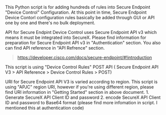 

This Python script is for adding hundreds of rules into Secure Endpoint "Device Control" Configuration.
At this point in time, Secure Endpoint Device Contorl configuration rules basically be added through GUI or API one by one and there's no bulk deployment.

API for Secure Endpint Device Control uses Secure Endpoint API v3 which means it must be integrated into SecureX.
Please find information for preparation for Secure Endpoint API v3 in "Authentication" section. You also can find API reference in "API Refrence" section.
 > https://developer.cisco.com/docs/secure-endpoint/#!introduction

This script is using "Device Control Rules" POST API ( Secure Endpoint API V3 > API Reference > Device Control Rules > POST)


<NOTE>
URI for Secure Endpoint API V3 is varied according to region. This script is using "APJC" region URI, however if you're using different region, please find URI information in "Getting Started" section in above document.
  
<What you need to do before using this API script>
  1. Generate SecureX API Client ID and password
  2. encode SecureX API Client ID and password to Base64 format (please find more infomation in script. I mentioned this at authentication code)
  
 

